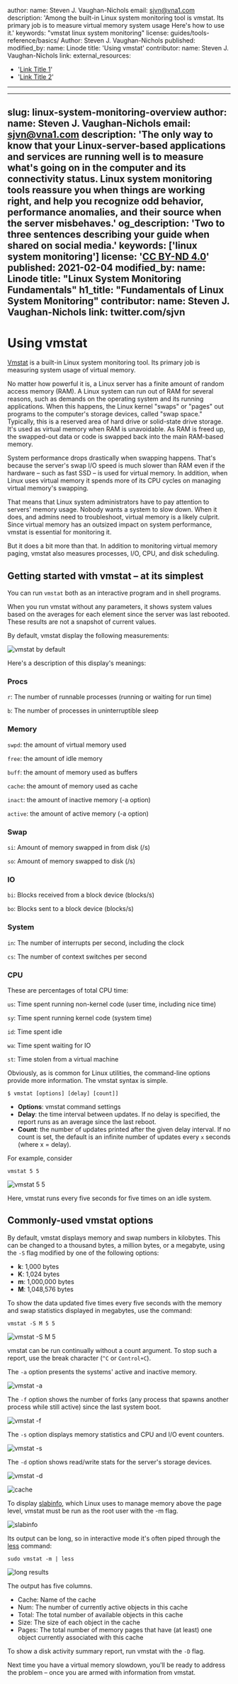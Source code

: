 author:
  name: Steven J. Vaughan-Nichols
  email: sjvn@vna1.com
description: 'Among the built-in Linux system monitoring tool is vmstat. Its primary job is to measure virtual memory system usage Here&#39;s how to use it.'
keywords: "vmstat linux system monitoring"
license:  guides/tools-reference/basics/
Author: Steven J. Vaughan-Nichols
published:
modified_by:
  name: Linode
title: 'Using vmstat'
contributor:
  name: Steven J. Vaughan-Nichols
  link:
external_resources:
  - '[Link Title 1](http://www.example.com)'
  - '[Link Title 2](http://www.example.net)'
---

---
slug: linux-system-monitoring-overview
author:
  name: Steven J. Vaughan-Nichols
  email: sjvn@vna1.com
description: 'The only way to know that your Linux-server-based applications and services are running well is to measure what&#39;s going on in the computer and its connectivity status. Linux system monitoring tools reassure you when things are working right, and help you recognize odd behavior, performance anomalies, and their source when the server misbehaves.'
og_description: 'Two to three sentences describing your guide when shared on social media.'
keywords: ['linux system monitoring']
license: '[CC BY-ND 4.0](https://creativecommons.org/licenses/by-nd/4.0)'
published: 2021-02-04
modified_by:
  name: Linode
title: "Linux System Monitoring Fundamentals"
h1_title: "Fundamentals of Linux System Monitoring"
contributor:
  name: Steven J. Vaughan-Nichols
  link: twitter.com/sjvn
---

# Using vmstat

[Vmstat](https://linux.die.net/man/8/vmstat) is a built-in Linux system monitoring tool. Its primary job is measuring system usage of virtual memory.

No matter how powerful it is, a Linux server has a finite amount of random access memory (RAM). A Linux system can run out of RAM for several reasons, such as demands on the operating system and its running applications. When this happens, the Linux kernel &quot;swaps&quot; or &quot;pages&quot; out programs to the computer&#39;s storage devices, called &quot;swap space.&quot; Typically, this is a reserved area of hard drive or solid-state drive storage. It&#39;s used as virtual memory when RAM is unavoidable. As RAM is freed up, the swapped-out data or code is swapped back into the main RAM-based memory.

System performance drops drastically when swapping happens. That&#39;s because the server&#39;s swap I/O speed is much slower than RAM even if the hardware – such as fast SSD – is used for virtual memory. In addition, when Linux uses virtual memory it spends more of its CPU cycles on managing virtual memory&#39;s swapping.

That means that Linux system administrators have to pay attention to servers&#39; memory usage. Nobody wants a system to slow down. When it does, and admins need to troubleshoot, virtual memory is a likely culprit. Since virtual memory has an outsized impact on system performance, vmstat is essential for monitoring it.

But it does a bit more than that. In addition to monitoring virtual memory paging, vmstat also measures processes, I/O, CPU, and disk scheduling.

## Getting started with vmstat – at its simplest

You can run `vmstat` both as an interactive program and in shell programs.

When you run vmstat without any parameters, it shows system values based on the averages for each element since the server was last rebooted. These results are not a snapshot of current values.

By default, vmstat display the following measurements:

![vmstat by default](vmstat_01.png)

Here&#39;s a description of this display&#39;s meanings:

### Procs

`r`: The number of runnable processes (running or waiting for run time)

`b`: The number of processes in uninterruptible sleep

### Memory

`swpd`: the amount of virtual memory used

`free`: the amount of idle memory

`buff`: the amount of memory used as buffers

`cache`: the amount of memory used as cache

`inact`: the amount of inactive memory (-a option)

`active`: the amount of active memory (-a option)

### Swap

`si`: Amount of memory swapped in from disk (/s)

`so`: Amount of memory swapped to disk (/s)

### IO

`bi`: Blocks received from a block device (blocks/s)

`bo`: Blocks sent to a block device (blocks/s)

### System

`in`: The number of interrupts per second, including the clock

`cs`: The number of context switches per second

### CPU

These are percentages of total CPU time:

`us`: Time spent running non-kernel code (user time, including nice time)

`sy`: Time spent running kernel code (system time)

`id`: Time spent idle

`wa`: Time spent waiting for IO

`st`: Time stolen from a virtual machine

Obviously, as is common for Linux utilities, the command-line options provide more information. The vmstat syntax is simple.

```
$ vmstat [options] [delay] [count]]
```

- **Options**: vmstat command settings
- **Delay**: the time interval between updates. If no delay is specified, the report runs as an average since the last reboot.
- **Count**: the number of updates printed after the given delay interval. If no count is set, the default is an infinite number of updates every `x` seconds (where x = delay).

For example, consider

```
vmstat 5 5
```
![vmstat 5 5](vmstat_02.png)

Here, vmstat runs every five seconds for five times on an idle system.

## Commonly-used vmstat options

By default, vmstat displays memory and swap numbers in kilobytes. This can be changed to a thousand bytes, a million bytes, or a megabyte, using the `-S` flag modified by one of the following options:

- **k**: 1,000 bytes
- **K**: 1,024 bytes
- **m**: 1,000,000 bytes
- **M**: 1,048,576 bytes

To show the data updated five times every five seconds with the memory and swap statistics displayed in megabytes, use the command:

```
vmstat -S M 5 5
```
![vmstat -S M 5](vmstat_10.png)

vmstat can be run continually without a count argument. To stop such a report, use the break character (`^C` or `Control+C`).

The `-a` option presents the systems&#39; active and inactive memory.

![vmstat -a](vmstat_03.png)

The `-f` option shows the number of forks (any process that spawns another process while still active) since the last system boot.

![vmstat -f](vmstat_04.png)

The `-s` option displays memory statistics and CPU and I/O event counters.

![vmstat -s](vmstat_05.png)

The `-d` option shows read/write stats for the server&#39;s storage devices.

![vmstat -d](vmstat_06.png)

![cache](vmstat_07.png)

To display [slabinfo](https://man7.org/linux/man-pages/man5/slabinfo.5.html), which Linux uses to manage memory above the page level, vmstat must be run as the root user with the -m flag.

![slabinfo](vmstat_08.png)

Its output can be long, so in interactive mode it&#39;s often piped through the [less](https://man7.org/linux/man-pages/man1/less.1.html) command:

`sudo vmstat -m | less`

![long results](vmstat_09.png)

The output has five columns.

- Cache: Name of the cache
- Num: The number of currently active objects in this cache
- Total: The total number of available objects in this cache
- Size: The size of each object in the cache
- Pages: The total number of memory pages that have (at least) one object currently associated with this cache

To show a disk activity summary report, run vmstat with the `-D` flag.

Next time you have a virtual memory slowdown, you&#39;ll be ready to address the problem – once you are armed with information from vmstat.